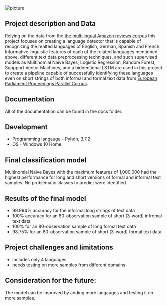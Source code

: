![picture](https://github.com/natacasey/Automatic_Identification_of_Related_Languages-/blob/main/_assets/lang1.png)

## Project description and Data

Relying on the data from the [the multilingual Amazon reviews corpus](https://registry.opendata.aws/amazon-reviews-ml/) this project focuses  on creating a language detector that is capable of recognizing the realted languages of English, German, Spanish and French. Informative linguistic features of each of the related languages mentioned above, different text data preprocessing techniques, and such supervised models as Multinomial Naïve Bayes, Logistic Regression, Random Forest, Suppport Vector Machines, and a bidirectional LSTM are used in this project to create a pipeline capable of successfully identifying these languages even on short strings of both informal and formal text data from [European Parliament Proceedings Parallel Corpus](https://www.statmt.org/europarl/archives.html#v6).


## Documentation

All of the documentation can be found in the docs folder.

## Development

- Programming langauge - Pyhon, 3.7.2 
- OS - Windows 10 Home.


## Final classification model

Multinomial Naïve Bayes with the maximum features of 1,000,000 had the highest performance for long and short versions of formal and informal text samples. No problematic classes to predict were identified.


## Results of the final model

- 99.994% accuracy for the informal long strings of text data
- 100% accuracy for an 80-observation sample of short (3-word) infromal text data
- 100% for an 80-observation sample of long formal text data
- 98.75% for an 80-observation sample of short (3-word) formal text data

## Project challenges and limitations
- includes only 4 languages
- needs testing on more samples from different domains


## Consideration for the future:
The model can be improved by adding more langauges and testing it on more samples. 

